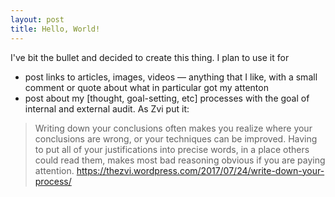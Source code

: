 ```yaml
---
layout: post
title: Hello, World!
---
```


I've bit the bullet and decided to create this thing.
I plan to use it for

* post links to articles, images, videos — anything that I like, with a small comment or quote about what in particular got my attenton
* post about my [thought, goal-setting, etc] processes with the goal of internal and external audit. As Zvi put it:

> Writing down your conclusions often makes you realize where your conclusions are wrong, or your techniques can be improved. Having to put  all of your justifications into precise words, in a place others could read them, makes most bad reasoning obvious if you are paying attention.
<https://thezvi.wordpress.com/2017/07/24/write-down-your-process/>
